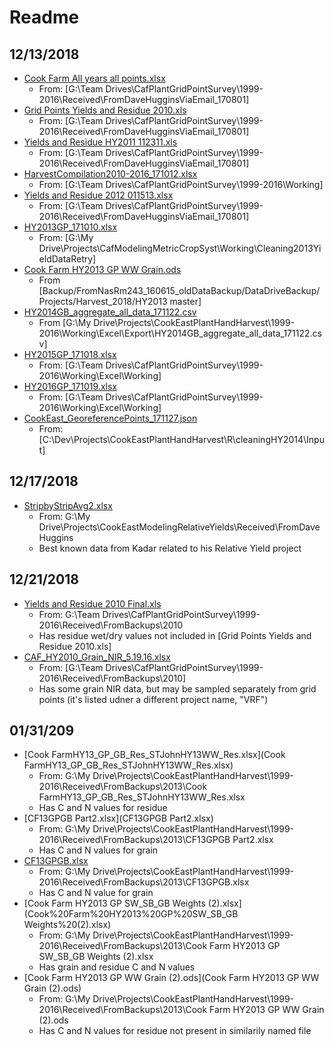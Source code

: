 # Readme

## 12/13/2018

* [Cook Farm All years all points.xlsx](Cook%20Farm%20All%20years%20all%20points.xlsx)
	* From: [G:\Team Drives\CafPlantGridPointSurvey\1999-2016\Received\FromDaveHugginsViaEmail_170801]
* [Grid Points Yields and Residue 2010.xls](Grid%20Points%20Yields%20and%20Residue%202010.xls)
	* From: [G:\Team Drives\CafPlantGridPointSurvey\1999-2016\Received\FromDaveHugginsViaEmail_170801]
* [Yields and Residue HY2011 112311.xls](Yields%20and%20Residue%20HY2011%20112311.xls)
	* From: [G:\Team Drives\CafPlantGridPointSurvey\1999-2016\Received\FromDaveHugginsViaEmail_170801]
* [HarvestCompilation2010-2016_171012.xlsx](HarvestCompilation2010-2016_171012.xlsx)
	* From: [G:\Team Drives\CafPlantGridPointSurvey\1999-2016\Working]
* [Yields and Residue 2012 011513.xlsx](Yields%20and%20Residue%202012%20011513.xlsx)
	* From: [G:\Team Drives\CafPlantGridPointSurvey\1999-2016\Received\FromDaveHugginsViaEmail_170801]
* [HY2013GP_171010.xlsx](HY2013GP_171010.xlsx)
	* From: [G:\My Drive\Projects\CafModelingMetricCropSyst\Working\Cleaning2013YieldDataRetry]
* [Cook Farm HY2013 GP WW Grain.ods](Cook%20Farm%20HY2013%20GP%20WW%20Grain.ods)
	* From [Backup/FromNasRm243_160615_oldDataBackup/DataDriveBackup/Projects/Harvest_2018/HY2013 master]
* [HY2014GB_aggregate_all_data_171122.csv](HY2014GB_aggregate_all_data_171122.csv)
	* From [G:\My Drive\Projects\CookEastPlantHandHarvest\1999-2016\Working\Excel\Export\HY2014GB_aggregate_all_data_171122.csv]
* [HY2015GP_171018.xlsx](HY2015GP_171018.xlsx)
	* From: [G:\Team Drives\CafPlantGridPointSurvey\1999-2016\Working\Excel\Working]
* [HY2016GP_171019.xlsx](HY2016GP_171019.xlsx)
	* From: [G:\Team Drives\CafPlantGridPointSurvey\1999-2016\Working\Excel\Working]
* [CookEast_GeoreferencePoints_171127.json](CookEast_GeoreferencePoints_171127.json)
	* From: [C:\Dev\Projects\CookEastPlantHandHarvest\R\cleaningHY2014\Input]
	
## 12/17/2018

* [StripbyStripAvg2.xlsx](StripbyStripAvg2.xlsx)
	* From: G:\My Drive\Projects\CookEastModelingRelativeYields\Received\FromDaveHuggins
	* Best known data from Kadar related to his Relative Yield project
	
## 12/21/2018

* [Yields and Residue 2010 Final.xls](Yields%20and%20Residue%202010%20Final.xls)
	* From: G:\Team Drives\CafPlantGridPointSurvey\1999-2016\Received\FromBackups\2010
	* Has residue wet/dry values not included in [Grid Points Yields and Residue 2010.xls]
* [CAF_HY2010_Grain_NIR_5.19.16.xlsx](CAF_HY2010_Grain_NIR_5.19.16.xlsx)
	* From: [G:\Team Drives\CafPlantGridPointSurvey\1999-2016\Received\FromBackups\2010]
	* Has some grain NIR data, but may be sampled separately from grid points (it's listed udner a different project name, "VRF")
	
## 01/31/209

* [Cook FarmHY13_GP_GB_Res_STJohnHY13WW_Res.xlsx](Cook FarmHY13_GP_GB_Res_STJohnHY13WW_Res.xlsx)
	* From: G:\My Drive\Projects\CookEastPlantHandHarvest\1999-2016\Received\FromBackups\2013\Cook FarmHY13_GP_GB_Res_STJohnHY13WW_Res.xlsx
	* Has C and N values for residue
* [CF13GPGB Part2.xlsx](CF13GPGB Part2.xlsx)
	* From: G:\My Drive\Projects\CookEastPlantHandHarvest\1999-2016\Received\FromBackups\2013\CF13GPGB Part2.xlsx
	* Has C and N values for grain
* [CF13GPGB.xlsx](CF13GPGB.xlsx)
	* From: G:\My Drive\Projects\CookEastPlantHandHarvest\1999-2016\Received\FromBackups\2013\CF13GPGB.xlsx
	* Has C and N value for grain
* [Cook Farm HY2013 GP SW_SB_GB Weights (2).xlsx](Cook%20Farm%20HY2013%20GP%20SW_SB_GB Weights%20(2).xlsx)
	* From: G:\My Drive\Projects\CookEastPlantHandHarvest\1999-2016\Received\FromBackups\2013\Cook Farm HY2013 GP SW_SB_GB Weights (2).xlsx
	* Has grain and residue C and N values
* [Cook Farm HY2013 GP WW Grain (2).ods](Cook Farm HY2013 GP WW Grain (2).ods)
	* From: G:\My Drive\Projects\CookEastPlantHandHarvest\1999-2016\Received\FromBackups\2013\Cook Farm HY2013 GP WW Grain (2).ods
	* Has C and N values for residue not present in similarily named file